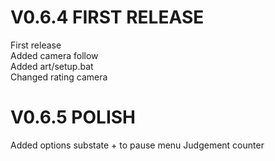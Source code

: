 # V0.6.4 FIRST RELEASE
First release\
Added camera follow\
Added art/setup.bat\
Changed rating camera

# V0.6.5 POLISH
Added options substate + to pause menu
Judgement counter
